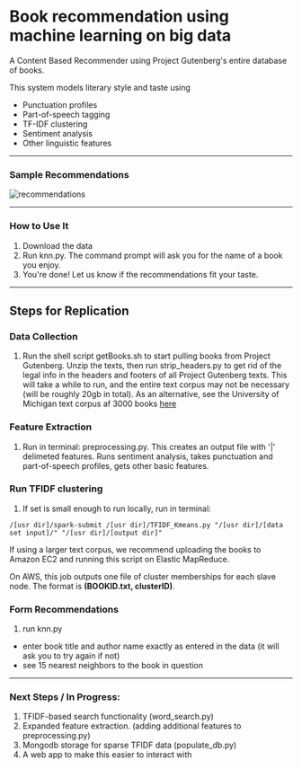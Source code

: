 # Book recommendation using machine learning on big data
A Content Based Recommender using Project Gutenberg's entire database of books.

This system models literary style and taste using
* Punctuation profiles
* Part-of-speech tagging
* TF-IDF clustering
* Sentiment analysis
* Other linguistic features

-----------

### Sample Recommendations

![recommendations](images/results.png)


--- 

### How to Use It

1. Download the data
2. Run knn.py. The command prompt will ask you for the name of a book you enjoy.
3. You're done! Let us know if the recommendations fit your taste. 

--- 

## Steps for Replication

### Data Collection
1. Run the shell script getBooks.sh to start pulling books from Project Gutenberg. Unzip the texts, then run strip_headers.py to get rid of the legal info in the headers and footers of all Project Gutenberg texts. This will take a while to run, and the entire text corpus may not be necessary (will be roughly 20gb in total). As an alternative, see the University of Michigan text corpus af 3000 books [here](http://web.eecs.umich.edu/~lahiri/gutenberg_dataset.html)

### Feature Extraction
1. Run in terminal: preprocessing.py. This creates an output file with '|' delimeted features. Runs sentiment analysis, takes punctuation and part-of-speech profiles, gets other basic features.

### Run TFIDF clustering
1. If set is small enough to run locally, run in terminal: 

```
/[usr dir]/spark-submit /[usr dir]/TFIDF_Kmeans.py "/[usr dir]/[data set input]/" "/[usr dir]/[output dir]"
```
If using a larger text corpus, we recommend uploading the books to Amazon EC2 and running this script on Elastic MapReduce.

On AWS, this job outputs one file of cluster memberships for each slave node. The format is **(BOOKID.txt, clusterID)**.

### Form Recommendations
1. run knn.py
- enter book title and author name exactly as entered in the data (it will ask you to try again if not)
- see 15 nearest neighbors to the book in question

--------

### Next Steps / In Progress:
1. TFIDF-based search functionality (word_search.py)
2. Expanded feature extraction. (adding additional features to preprocessing.py)
3. Mongodb storage for sparse TFIDF data (populate_db.py)
4. A web app to make this easier to interact with 



